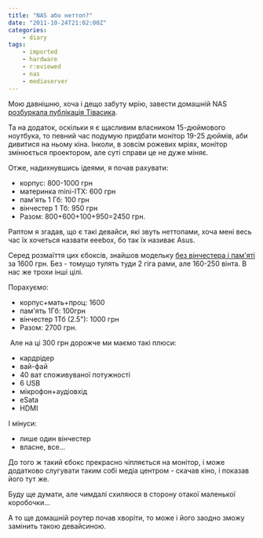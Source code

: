 ```yaml
---
title: "NAS або неттоп?"
date: "2011-10-24T21:02:00Z"
categories:
    - diary
tags:
    - imported
    - hardware
    - r:eviewed
    - nas
    - mediaserver
---
```



Мою давнішню, хоча і дещо забуту мрію, завести домашній NAS [розбуркала публікація Тівасика](http://www.tivasyk.info/2011/09/nas.html).  
<!--more-->
Та на додаток, оскільки я є щасливим власником 15-дюймового ноутбука, то певний час подумую придбати монітор 19-25 дюймів, аби дивитися на ньому кіна. Інколи, в зовсім рожевих мріях, монітор змінюється проектором, але суті справи це не дуже міняє.  

Отже, надихнувшись ідеями, я почав рахувати:  

* корпус: 800-1000 грн
* материнка mini-ITX: 600 грн
* пам'ять 1 Гб: 100 грн
* вінчестер 1 Тб: 950 грн
* Разом: 800+600+100+950=2450 грн.

Раптом я згадав, що є такі девайси, які звуть неттопами, хоча мені весь час їх хочеться назвати eeebox, бо так їх називає Asus.  

Серед розмаїття цих єбоксів, знайшов модельку [без вінчестера і пам'яті](http://hard.rozetka.com.ua/zotac_zbox_sd_id_12_e/p161465/comments/#tab=all) за 1600 грн. Без - томущо тулять туди 2 гіга рами, але 160-250 вінта. В нас же трохи інші цілі.  

Порахуємо:  

* корпус+мать+проц: 1600
* пам'ять 1Гб: 100грн
* вінчестер 1Тб (2\.5"): 1000 грн
* Разом: 2700 грн.

 Але на ці 300 грн дорожче ми маємо такі плюси:  

* кардрідер
* вай-фай
* 40 ват споживуваної потужності
* 6 USB
* мікрофон+аудіовхід
* eSata
* HDMI

І мінуси:  

* лише один вінчестер
* власне, все...

До того ж такий єбокс прекрасно чіпляється на монітор, і може додатково слугувати таким собі медіа центром - скачав кіно, і показав його тут же.  

Буду ще думати, але чимдалі схиляюся в сторону отакої маленької коробочки...  

А то ще домашній роутер почав хворіти, то може і його заодно зможу замінить такою девайсиною.
